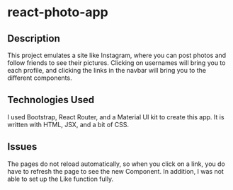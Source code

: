 # react-photo-app

## Description
This project emulates a site like Instagram, where you can post photos and follow friends to see their pictures. Clicking on usernames will bring you to each profile, and clicking the links in the navbar will bring you to the different components.

## Technologies Used
I used Bootstrap, React Router, and a Material UI kit to create this app. It is written with HTML, JSX, and a bit of CSS.

## Issues
The pages do not reload automatically, so when you click on a link, you do have to refresh the page to see the new Component. In addition, I was not able to set up the Like function fully.